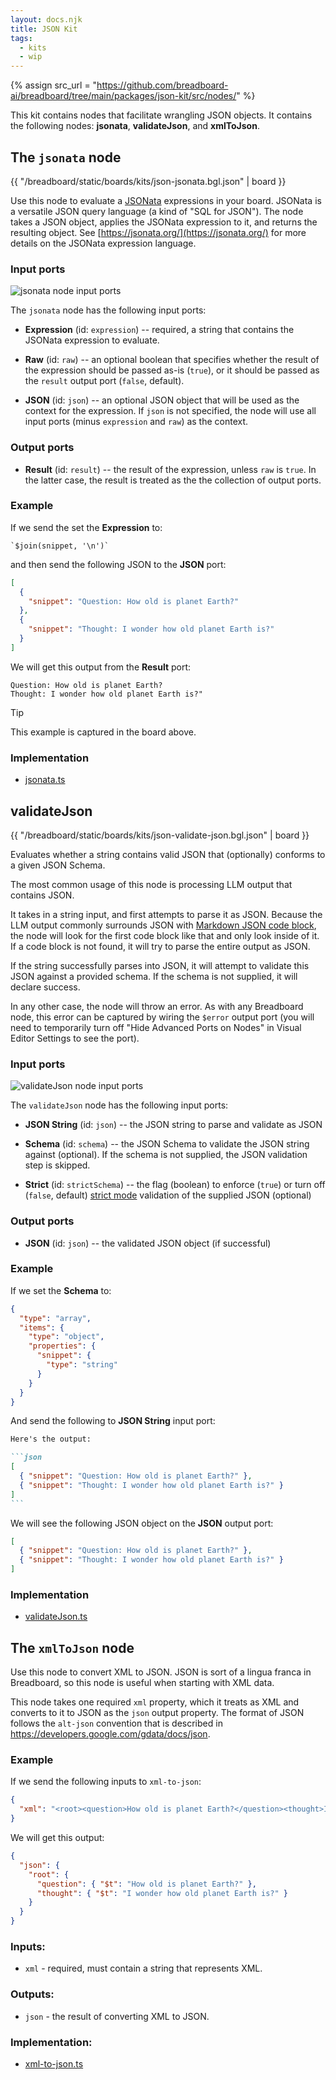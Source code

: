 ```yaml
---
layout: docs.njk
title: JSON Kit
tags:
  - kits
  - wip
---
```


{% assign src_url = "https://github.com/breadboard-ai/breadboard/tree/main/packages/json-kit/src/nodes/" %}

This kit contains nodes that facilitate wrangling JSON objects. It contains the following nodes: **jsonata**, **validateJson**, and **xmlToJson**.

## The `jsonata` node

{{ "/breadboard/static/boards/kits/json-jsonata.bgl.json" | board }}

Use this node to evaluate a [JSONata](https://jsonata.org/) expressions in your board. JSONata is a versatile JSON query language (a kind of "SQL for JSON"). The node takes a JSON object, applies the JSONata expression to it, and returns the resulting object. See [https://jsonata.org/](https://jsonata.org/) for more details on the JSONata expression language.

### Input ports

![jsonata node input ports](/breadboard/static/images/json-kit/jsonata-inputs.png)

The `jsonata` node has the following input ports:

- **Expression** (id: `expression`) -- required, a string that contains the JSONata expression to evaluate.

- **Raw** (id: `raw`) -- an optional boolean that specifies whether the result of the expression should be passed as-is (`true`), or it should be passed as the `result` output port (`false`, default).

- **JSON** (id: `json`) -- an optional JSON object that will be used as the context for the expression. If `json` is not specified, the node will use all input ports (minus `expression` and `raw`) as the context.

### Output ports

- **Result** (id: `result`) -- the result of the expression, unless `raw` is `true`. In the latter case, the result is treated as the the collection of output ports.

### Example

If we send the set the **Expression** to:

```jsonata
`$join(snippet, '\n')`
```

and then send the following JSON to the **JSON** port:

```json
[
  {
    "snippet": "Question: How old is planet Earth?"
  },
  {
    "snippet": "Thought: I wonder how old planet Earth is?"
  }
]
```

We will get this output from the **Result** port:

```text
Question: How old is planet Earth?
Thought: I wonder how old planet Earth is?"
```

> [!TIP]
> This example is captured in the board above.

### Implementation

- [jsonata.ts]({{src_url}}jsonata.ts)

## validateJson

{{ "/breadboard/static/boards/kits/json-validate-json.bgl.json" | board }}

Evaluates whether a string contains valid JSON that (optionally) conforms to a given JSON Schema.

The most common usage of this node is processing LLM output that contains JSON.

It takes in a string input, and first attempts to parse it as JSON. Because the LLM output commonly surrounds JSON with [Markdown JSON code block](https://www.markdownguide.org/extended-syntax/#syntax-highlighting), the node will look for the first code block like that and only look inside of it. If a code block is not found, it will try to parse the entire output as JSON.

If the string successfully parses into JSON, it will attempt to validate this JSON against a provided schema. If the schema is not supplied, it will declare success.

In any other case, the node will throw an error. As with any Breadboard node, this error can be captured by wiring the `$error` output port (you will need to temporarily turn off "Hide Advanced Ports on Nodes" in Visual Editor Settings to see the port).

### Input ports

![validateJson node input ports](/breadboard/static/images/json-kit/validate-json-inputs.png)

The `validateJson` node has the following input ports:

- **JSON String** (id: `json`) -- the JSON string to parse and validate as JSON

- **Schema** (id: `schema`) -- the JSON Schema to validate the JSON string against (optional). If the schema is not supplied, the JSON validation step is skipped.

- **Strict** (id: `strictSchema`) -- the flag (boolean) to enforce (`true`) or turn off (`false`, default) [strict mode](https://ajv.js.org/strict-mode.html#strict-mode) validation of the supplied JSON (optional)

### Output ports

- **JSON** (id: `json`) -- the validated JSON object (if successful)

### Example

If we set the **Schema** to:

```json
{
  "type": "array",
  "items": {
    "type": "object",
    "properties": {
      "snippet": {
        "type": "string"
      }
    }
  }
}
```

And send the following to **JSON String** input port:

````markdown
Here's the output:

```json
[
  { "snippet": "Question: How old is planet Earth?" },
  { "snippet": "Thought: I wonder how old planet Earth is?" }
]
```
````

We will see the following JSON object on the **JSON** output port:

```json
[
  { "snippet": "Question: How old is planet Earth?" },
  { "snippet": "Thought: I wonder how old planet Earth is?" }
]
```

### Implementation

- [validateJson.ts]({{src_url}}validate-json.ts)

## The `xmlToJson` node

Use this node to convert XML to JSON. JSON is sort of a lingua franca in Breadboard, so this node is useful when starting with XML data.

This node takes one required `xml` property, which it treats as XML and converts to it to JSON as the `json` output property. The format of JSON follows the `alt-json` convention that is described in https://developers.google.com/gdata/docs/json.

### Example

If we send the following inputs to `xml-to-json`:

```json
{
  "xml": "<root><question>How old is planet Earth?</question><thought>I wonder how old planet Earth is?</thought></root>"
}
```

We will get this output:

```json
{
  "json": {
    "root": {
      "question": { "$t": "How old is planet Earth?" },
      "thought": { "$t": "I wonder how old planet Earth is?" }
    }
  }
}
```

### Inputs:

- `xml` - required, must contain a string that represents XML.

### Outputs:

- `json` - the result of converting XML to JSON.

### Implementation:

- [xml-to-json.ts]({{src_url}}xml-to-json.ts)
